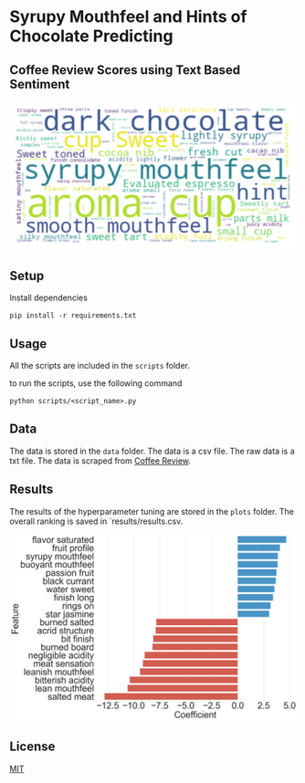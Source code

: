 # Syrupy Mouthfeel and Hints of Chocolate Predicting
## Coffee Review Scores using Text Based Sentiment

![Wordlcoud](plots/cloud.png)


## Setup 

Install dependencies 
````shell
pip install -r requirements.txt
````

## Usage

All the scripts are included in the `scripts` folder.

to run the scripts, use the following command

````shell
python scripts/<script_name>.py
````

## Data

The data is stored in the `data` folder. The data is a csv file. The raw data is a txt file. The data is scraped from [Coffee Review](https://www.coffeereview.com/).


## Results

The results of the hyperparameter tuning are stored in the `plots` folder. The overall ranking is saved in `results/results.csv.

![Interpretation](plots/interpretation.png)


## License

[MIT](https://choosealicense.com/licenses/mit/)